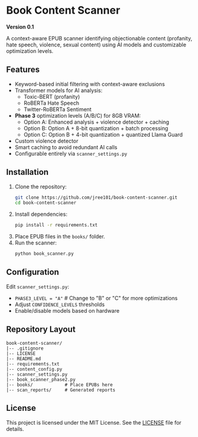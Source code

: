 # Book Content Scanner

**Version 0.1**

A context-aware EPUB scanner identifying objectionable content (profanity, hate speech, violence, sexual content) using AI models and customizable optimization levels.

## Features

- Keyword-based initial filtering with context-aware exclusions
- Transformer models for AI analysis:
  - Toxic-BERT (profanity)
  - RoBERTa Hate Speech
  - Twitter-RoBERTa Sentiment
- **Phase 3** optimization levels (A/B/C) for 8GB VRAM:
  - Option A: Enhanced analysis + violence detector + caching
  - Option B: Option A + 8-bit quantization + batch processing
  - Option C: Option B + 4-bit quantization + quantized Llama Guard
- Custom violence detector
- Smart caching to avoid redundant AI calls
- Configurable entirely via `scanner_settings.py`

## Installation

1. Clone the repository:
   ```bash
   git clone https://github.com/jree101/book-content-scanner.git
   cd book-content-scanner
   ```
2. Install dependencies:
   ```bash
   pip install -r requirements.txt
   ```
3. Place EPUB files in the `books/` folder.
4. Run the scanner:
   ```bash
   python book_scanner.py
   ```

## Configuration

Edit `scanner_settings.py`:

- `PHASE3_LEVEL = "A"`  # Change to "B" or "C" for more optimizations
- Adjust `CONFIDENCE_LEVELS` thresholds
- Enable/disable models based on hardware

## Repository Layout

```
book-content-scanner/
|-- .gitignore
|-- LICENSE
|-- README.md
|-- requirements.txt
|-- content_config.py
|-- scanner_settings.py
|-- book_scanner_phase2.py
|-- books/            # Place EPUBs here
|-- scan_reports/     # Generated reports
```

## License

This project is licensed under the MIT License. See the [LICENSE](LICENSE) file for details.
